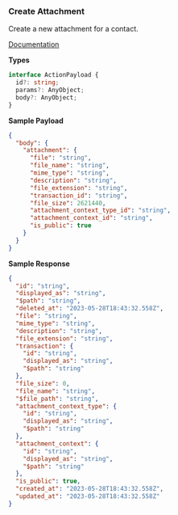 ### Create Attachment

Create a new attachment for a contact.

[Documentation](https://developer.sage.com/accounting/reference/attachments/#tag/Attachments)

**Types**

```ts
interface ActionPayload {
  id?: string;
  params?: AnyObject;
  body?: AnyObject;
}
```

**Sample Payload**

```json
{
  "body": {
    "attachment": {
      "file": "string",
      "file_name": "string",
      "mime_type": "string",
      "description": "string",
      "file_extension": "string",
      "transaction_id": "string",
      "file_size": 2621440,
      "attachment_context_type_id": "string",
      "attachment_context_id": "string",
      "is_public": true
    }
  }
}
```

**Sample Response**
```json
{
  "id": "string",
  "displayed_as": "string",
  "$path": "string",
  "deleted_at": "2023-05-28T18:43:32.558Z",
  "file": "string",
  "mime_type": "string",
  "description": "string",
  "file_extension": "string",
  "transaction": {
    "id": "string",
    "displayed_as": "string",
    "$path": "string"
  },
  "file_size": 0,
  "file_name": "string",
  "$file_path": "string",
  "attachment_context_type": {
    "id": "string",
    "displayed_as": "string",
    "$path": "string"
  },
  "attachment_context": {
    "id": "string",
    "displayed_as": "string",
    "$path": "string"
  },
  "is_public": true,
  "created_at": "2023-05-28T18:43:32.558Z",
  "updated_at": "2023-05-28T18:43:32.558Z"
}
```
